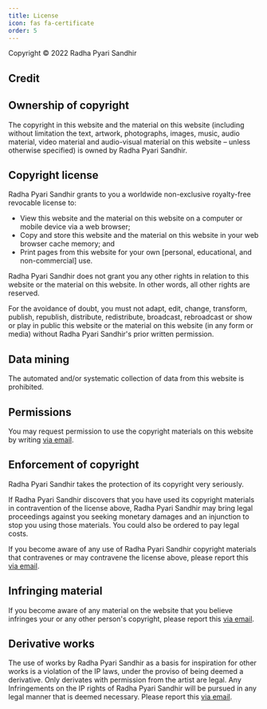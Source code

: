 ```yaml
---
title: License
icon: fas fa-certificate
order: 5
---
```




Copyright © 2022 Radha Pyari Sandhir

## Credit

## Ownership of copyright

The copyright in this website and the material on this website (including without limitation the text, artwork, photographs, images, music, audio material, video material and audio-visual material on this website  – unless otherwise specified) is owned by Radha Pyari Sandhir.

## Copyright license

Radha Pyari Sandhir grants to you a worldwide non-exclusive royalty-free revocable license to:

- View this website and the material on this website on a computer or mobile device via a web browser;
- Copy and store this website and the material on this website in your web browser cache memory; and
- Print pages from this website for your own [personal, educational, and non-commercial] use.

Radha Pyari Sandhir does not grant you any other rights in relation to this website or the material on this website. In other words, all other rights are reserved.

For the avoidance of doubt, you must not adapt, edit, change, transform, publish, republish, distribute, redistribute, broadcast, rebroadcast or show or play in public this website or the material on this website (in any form or media) without Radha Pyari Sandhir's prior written permission.   

## Data mining

The automated and/or systematic collection of data from this website is prohibited.

## Permissions

You may request permission to use the copyright materials on this website by writing [via email](https://www.radhapyarisandhir.com/contact/).

## Enforcement of copyright

Radha Pyari Sandhir takes the protection of its copyright very seriously.

If Radha Pyari Sandhir discovers that you have used its copyright materials in contravention of the license above, Radha Pyari Sandhir may bring legal proceedings against you seeking monetary damages and an injunction to stop you using those materials.  You could also be ordered to pay legal costs.

If you become aware of any use of Radha Pyari Sandhir copyright materials that contravenes or may contravene the license above, please report this [via email](https://www.radhapyarisandhir.com/contact/).

## Infringing material

If you become aware of any material on the website that you believe infringes your or any other person's copyright, please report this [via email](https://www.radhapyarisandhir.com/contact/).

## Derivative works

The use of works by Radha Pyari Sandhir as a basis for inspiration for other works is a violation of the IP laws, under the proviso of being deemed a derivative. Only derivates with permission from the artist are legal. Any Infringements on the IP rights of Radha Pyari Sandhir will be pursued in any legal manner that is deemed necessary. Please report this [via email](https://www.radhapyarisandhir.com/contact/).